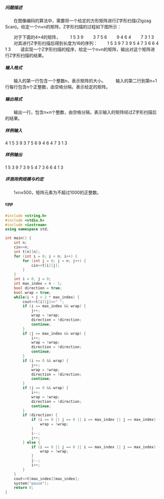 ##### 问题描述
　　在图像编码的算法中，需要将一个给定的方形矩阵进行Z字形扫描(Zigzag Scan)。给定一个n×n的矩阵，Z字形扫描的过程如下图所示：

　　对于下面的4×4的矩阵，
　　1 5 3 9
　　3 7 5 6
　　9 4 6 4
　　7 3 1 3
　　对其进行Z字形扫描后得到长度为16的序列：
　　1 5 3 9 7 3 9 5 4 7 3 6 6 4 1 3
　　请实现一个Z字形扫描的程序，给定一个n×n的矩阵，输出对这个矩阵进行Z字形扫描的结果。
##### 输入格式
　　输入的第一行包含一个整数n，表示矩阵的大小。
　　输入的第二行到第n+1行每行包含n个正整数，由空格分隔，表示给定的矩阵。
##### 输出格式
　　输出一行，包含n×n个整数，由空格分隔，表示输入的矩阵经过Z字形扫描后的结果。
##### 样例输入
4
1 5 3 9
3 7 5 6
9 4 6 4
7 3 1 3
##### 样例输出
1 5 3 9 7 3 9 5 4 7 3 6 6 4 1 3
##### 评测用例规模与约定
　　1≤n≤500，矩阵元素为不超过1000的正整数。
##### cpp
```c++
#include <string.h>
#include <stdio.h>
#include <iostream>
using namespace std;

int main() {
    int n;
    cin>>n;
    int t[n][n];
    for (int i = 0; i < n; i++) {
        for (int j = 0; j < n; j++) {
            cin>>t[i][j];
        }
    }
    int i = 0, j = 0;
    int max_index = n - 1;
    bool direction = true;
    bool wrap = true;
    while(i + j < 2 * max_index) {
        cout<<t[i][j]<<" ";
        if (i == max_index && wrap) {
            j++;
            wrap = !wrap;
            direction = !direction;
            continue;
        }
        if (j == max_index && wrap) {
            i++;
            wrap = !wrap;
            direction = !direction;
            continue;
        }
        if (i == 0 && wrap) {
            j++;
            wrap = !wrap;
            direction = !direction;
            continue;
        }
        if (j == 0 && wrap) {
            i++;
            wrap = !wrap;
            direction = !direction;
            continue;
        }
        if (direction) {
            if (i == 0 || j == 0 || i == max_index || j == max_index) {
                wrap = !wrap;
            }
            i--;
            j++;
        } else {
            if (i == 0 || j == 0 || i == max_index || j == max_index) {
                wrap = !wrap;
            }
            j--;
            i++;
        }
    }
    cout<<t[max_index][max_index];
    system("pause");
    return 0;
}
```